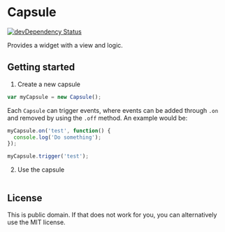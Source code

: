 Capsule
=======

[![devDependency Status](https://david-dm.org/frostney/capsule/dev-status.png)](https://david-dm.org/Stoney-FD/capsule#info=devDependencies)

Provides a widget with a view and logic.

Getting started
---------------

1. Create a new capsule

```javascript
var myCapsule = new Capsule();
```

Each `Capsule` can trigger events, where events can be added through `.on` and removed by using the `.off` method. An example would be:
```javascript
myCapsule.on('test', function() {
  console.log('Do something');
});

myCapsule.trigger('test');
```

2. Use the capsule

```javascript

```

License
-------
This is public domain. If that does not work for you, you can alternatively use the MIT license.
